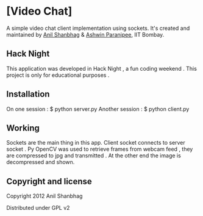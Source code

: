
[Video Chat]
=================

A simple video chat client implementation using sockets. 
It's created and maintained by [Anil Shanbhag](http://github.com/anilshanbhag) & [Ashwin Paranjpee](http://www.cse.iitb.ac.in/~ashwinp), IIT Bombay.


Hack Night
-----------
This application was developed in Hack Night , a fun coding weekend . This project is only for educational purposes .


Installation
----------
On one session  : $ python server.py
Another session : $ python client.py


Working
----------
Sockets are the main thing in this app. Client socket connects to server socket . Py OpenCV was used to retrieve frames from webcam feed , they are compressed to jpg and transmitted . At the other end the image is decompressed and shown.


Copyright and license
---------------------

Copyright 2012 Anil Shanbhag

Distributed under GPL v2
